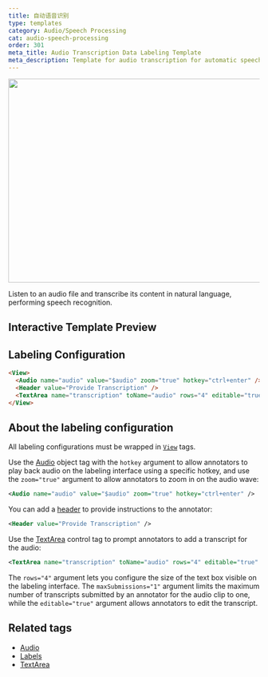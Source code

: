 ```yaml
---
title: 自动语音识别
type: templates
category: Audio/Speech Processing
cat: audio-speech-processing
order: 301
meta_title: Audio Transcription Data Labeling Template
meta_description: Template for audio transcription for automatic speech recognition use cases with Label Studio for your machine learning and data science projects.
---
```


<img src="/images/templates/automatic-speech-recognition.png" alt="" class="gif-border" width="552px" height="408px" />

Listen to an audio file and transcribe its content in natural language, performing speech recognition.

## Interactive Template Preview

<div id="main-preview"></div>

## Labeling Configuration

```html
<View>
  <Audio name="audio" value="$audio" zoom="true" hotkey="ctrl+enter" />
  <Header value="Provide Transcription" />
  <TextArea name="transcription" toName="audio" rows="4" editable="true" maxSubmissions="1" />
</View>
```

## About the labeling configuration

All labeling configurations must be wrapped in [`View`](/tags/view.html) tags.

Use the [Audio](/tags/audio.html) object tag with the `hotkey` argument to allow annotators to play back audio on the labeling interface using a specific hotkey, and use the `zoom="true"` argument to allow annotators to zoom in on the audio wave:
```xml
<Audio name="audio" value="$audio" zoom="true" hotkey="ctrl+enter" />
```

You can add a [header](/tags/header.html) to provide instructions to the annotator:
```xml
<Header value="Provide Transcription" />
```

Use the [TextArea](/tags/textarea.html) control tag to prompt annotators to add a transcript for the audio:
```xml
<TextArea name="transcription" toName="audio" rows="4" editable="true" maxSubmissions="1" />
```
The `rows="4"` argument lets you configure the size of the text box visible on the labeling interface. The `maxSubmissions="1"` argument limits the maximum number of transcripts submitted by an annotator for the audio clip to one, while the `editable="true"` argument allows annotators to edit the transcript. 


## Related tags

- [Audio](/tags/audio.html)
- [Labels](/tags/labels.html)
- [TextArea](/tags/textarea.html)
